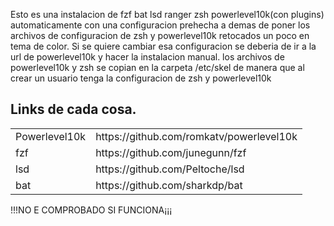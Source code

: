
<p>Esto es una instalacion de fzf bat lsd ranger zsh powerlevel10k(con plugins) automaticamente con una configuracion prehecha a demas de poner los archivos de configuracion
de zsh y powerlevel10k retocados un poco en tema de color. Si se quiere cambiar esa configuracion se deberia de ir a la url de powerlevel10k y hacer la instalacion manual. los archivos de powerlevel10k y zsh se copian en la carpeta /etc/skel de manera que al crear un usuario tenga la configuracion de zsh y powerlevel10k</p>

<h2>Links de cada cosa.</h2>
<table class="default">
  <tr>
    <td>Powerlevel10k</td>
    <td>https://github.com/romkatv/powerlevel10k</td>
  </tr>
  <tr>
    <td>fzf</td>
    <td>https://github.com/junegunn/fzf</td>
  </tr>
  <tr>
    <td>lsd</td>
    <td>https://github.com/Peltoche/lsd</td>
  </tr>
  <tr>
    <td>bat</td>
    <td>https://github.com/sharkdp/bat</td>
  </tr>
</table>
<p>!!!NO E COMPROBADO SI FUNCIONA¡¡¡</p>
